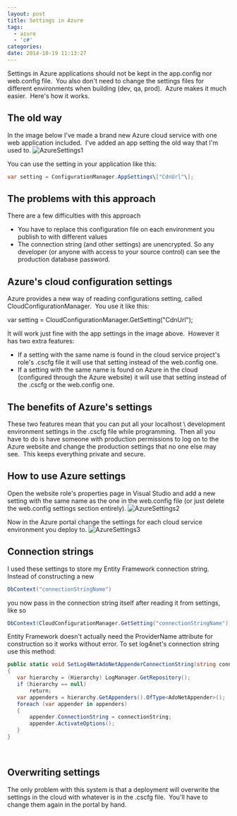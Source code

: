 ```yaml
---
layout: post
title: Settings in Azure
tags:
  - azure
  - 'c#'
categories:
date: 2014-10-19 11:13:27
---
```


Settings in Azure applications should not be kept in the app.config nor web.config file.  You also don't need to change the settings files for different environments when building (dev, qa, prod).  Azure makes it much easier.  Here's how it works.

## The old way

In the image below I've made a brand new Azure cloud service with one web application included.  I've added an app setting the old way that I'm used to. 
![AzureSettings1](AzureSettings1.png) 

You can use the setting in your application like this:
```csharp
var setting = ConfigurationManager.AppSettings\["CdnUrl"\];
```

## The problems with this approach
There are a few difficulties with this approach

*   You have to replace this configuration file on each environment you publish to with different values
*   The connection string (and other settings) are unencrypted. So any developer (or anyone with access to your source control) can see the production database password.

## Azure's cloud configuration settings
Azure provides a new way of reading configurations setting, called CloudConfigurationManager.  You use it like this:

var setting = CloudConfigurationManager.GetSetting("CdnUrl");

It will work just fine with the app settings in the image above.  However it has two extra features:

*   If a setting with the same name is found in the cloud service project's role's .cscfg file it will use that setting instead of the web.config one.
*   If a setting with the same name is found on Azure in the cloud (configured through the Azure website) it will use that setting instead of the .cscfg or the web.config one.

## The benefits of Azure's settings
These two features mean that you can put all your localhost \ development environment settings in the .cscfg file while programming.  Then all you have to do is have someone with production permissions to log on to the Azure website and change the production settings that no one else may see.  This keeps everything private and secure.

## How to use Azure settings
Open the website role's properties page in Visual Studio and add a new setting with the same name as the one in the web.config file (or just delete the web.config settings section entirely).
![AzureSettings2](AzureSettings2.png)

Now in the Azure portal change the settings for each cloud service environment you deploy to.
![AzureSettings3](AzureSettings3.png)

## Connection strings
I used these settings to store my Entity Framework connection string.  Instead of constructing a new
```csharp
DbContext("connectionStringName")
```
you now pass in the connection string itself after reading it from settings, like so
```csharp
DbContext(CloudConfigurationManager.GetSetting("connectionStringName"))
```

Entity Framework doesn't actually need the ProviderName attribute for construction so it works without error. To set log4net's connection string use this method:

```csharp
public static void SetLog4NetAdoNetAppenderConnectionString(string connectionString)
{
   var hierarchy = (Hierarchy) LogManager.GetRepository();
   if (hierarchy == null)
       return;
   var appenders = hierarchy.GetAppenders().OfType<AdoNetAppender>();
   foreach (var appender in appenders)
   {
       appender.ConnectionString = connectionString;
       appender.ActivateOptions();
   }
}
```
 

## Overwriting settings
The only problem with this system is that a deployment will overwrite the settings in the cloud with whatever is in the .cscfg file.  You'll have to change them again in the portal by hand.

